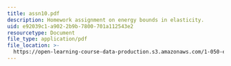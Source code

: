 ```yaml
---
title: assn10.pdf
description: Homework assignment on energy bounds in elasticity.
uid: e92039c1-a902-2b9b-7800-701a112543e2
resourcetype: Document
file_type: application/pdf
file_location: >-
  https://open-learning-course-data-production.s3.amazonaws.com/1-050-engineering-mechanics-i-fall-2007/e92039c1a9022b9b7800701a112543e2_assn10.pdf
---
```

